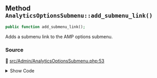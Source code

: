 ## Method `AnalyticsOptionsSubmenu::add_submenu_link()`

```php
public function add_submenu_link();
```

Adds a submenu link to the AMP options submenu.

### Source

:link: [src/Admin/AnalyticsOptionsSubmenu.php:53](https://github.com/ampproject/amp-wp/blob/develop/src/Admin/AnalyticsOptionsSubmenu.php#L53-L63)

<details>
<summary>Show Code</summary>

```php
public function add_submenu_link() {
	add_submenu_page(
		$this->parent_menu_slug,
		__( 'Analytics', 'amp' ),
		__( 'Analytics', 'amp' ),
		'manage_options',
		$this->parent_menu_slug . '#analytics-options',
		'__return_false',
		1
	);
}
```

</details>
